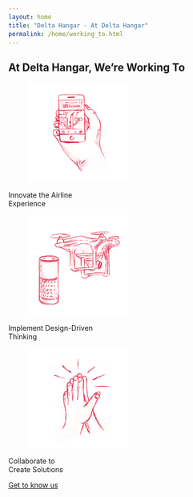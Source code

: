 ```yaml
---
layout: home
title: "Delta Hangar - At Delta Hangar"
permalink: /home/working_to.html
---
```


<section id="intro">
  <div class="container">
  <div class="row">
	<div class="col-md-offset-2 col-md-8 col-sm-offset-2 colum8width">
					<h2 class="heading">At Delta Hangar, We’re Working To</h2>
			</div>
      <div class="col-md-4 col-sm-6">
          <div class="grid">
              		<figure class="effect-zoe">
						<img src="/img/portfolio-img1.png" alt="portfolio img"/>		
					</figure>
				</div>
				<div class="imageTitle"> <p class="threeiconportion">Innovate the Airline<br/>
				Experience</p></div>
	  </div>
      <div class="col-md-4 col-sm-6">
          <div class="grid">
              		<figure class="effect-zoe">
						<img src="/img/portfolio-img2.png" alt="portfolio img"/>		
					</figure>
				</div>
				<div class="imageTitle"> <p class="threeiconportion">Implement Design-Driven<br/>
				Thinking</p></div>
      </div>
	  <div class="col-md-4 col-sm-6">
         <div class="grid">
              		<figure class="effect-zoe">
						<img src="/img/portfolio-img3.png" alt="portfolio img"/>		
					</figure>
				</div>
				<div class="imageTitle"> <p class="threeiconportion">Collaborate to<br/>
				Create Solutions </p></div>
      </div>
	  <div class="col-md-offset-2 col-md-8 col-sm-12">
            	<div class="portfolio-bottom">   		
					<p class="blackLink threeiconportion bodercolor"><a href="about.html" class="blackLink threeiconportion bodercolor">Get to know us</a></p>
            	</div>
      </div>  
    </div>
  </div>
</section>
